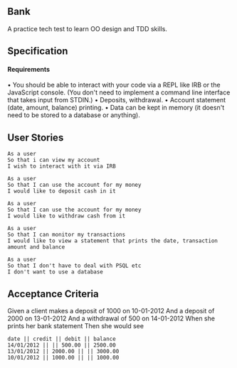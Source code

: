 ## Bank

A practice tech test to learn OO design and TDD skills.


## Specification

#### Requirements

• You should be able to interact with your code via a REPL like IRB or the JavaScript console. (You don't need to implement a command line interface that takes input from STDIN.)
• Deposits, withdrawal.
• Account statement (date, amount, balance) printing.
• Data can be kept in memory (it doesn't need to be stored to a database or anything).

## User Stories
```
As a user
So that i can view my account
I wish to interact with it via IRB

As a user
So that I can use the account for my money
I would like to deposit cash in it

As a user
So that I can use the account for my money
I would like to withdraw cash from it

As a user
So that I can monitor my transactions
I would like to view a statement that prints the date, transaction amount and balance

As a user
So that I don't have to deal with PSQL etc
I don't want to use a database
```
## Acceptance Criteria

Given a client makes a deposit of 1000 on 10-01-2012
And a deposit of 2000 on 13-01-2012
And a withdrawal of 500 on 14-01-2012
When she prints her bank statement
Then she would see
```
date || credit || debit || balance
14/01/2012 || || 500.00 || 2500.00
13/01/2012 || 2000.00 || || 3000.00
10/01/2012 || 1000.00 || || 1000.00
```
